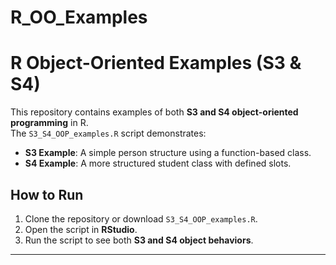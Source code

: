 # R_OO_Examples

# R Object-Oriented Examples (S3 & S4)

This repository contains examples of both **S3 and S4 object-oriented programming** in R.  
The `S3_S4_OOP_examples.R` script demonstrates:  

- **S3 Example**: A simple person structure using a function-based class.  
- **S4 Example**: A more structured student class with defined slots.  

## How to Run

1. Clone the repository or download `S3_S4_OOP_examples.R`.  
2. Open the script in **RStudio**.  
3. Run the script to see both **S3 and S4 object behaviors**.  

---
